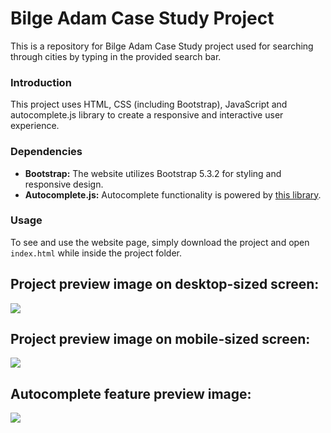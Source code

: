 # Bilge Adam Case Study Project
This is a repository for Bilge Adam Case Study project used for searching through cities by typing in the provided search bar.

### Introduction
This project uses HTML, CSS (including Bootstrap), JavaScript and autocomplete.js library to create a responsive and interactive user experience.

### Dependencies
- **Bootstrap:** The website utilizes Bootstrap 5.3.2 for styling and responsive design.
- **Autocomplete.js:** Autocomplete functionality is powered by [this library](https://github.com/TarekRaafat/autoComplete.js).

### Usage
To see and use the website page, simply download the project and open `index.html` while inside the project folder.

Project preview image on desktop-sized screen:
-------------
![](https://i.imgur.com/8dEa9br.png)

Project preview image on mobile-sized screen:
-------------
![](https://i.imgur.com/ZBWPoeB.png)

Autocomplete feature preview image:
-------------
![](https://i.imgur.com/epDk9CR.png)
